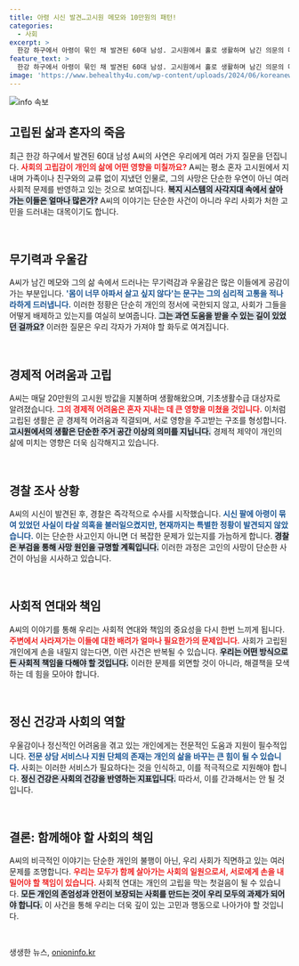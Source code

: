 ```yaml
---
title: 아령 시신 발견…고시원 메모와 10만원의 패턴!
categories:
  - 사회
excerpt: >
  한강 하구에서 아령이 묶인 채 발견된 60대 남성. 고시원에서 홀로 생활하며 남긴 의문의 메모, 그의 마지막 순간에 숨겨진 이야기가 밝혀질까? 경찰은 부검을 통해 사망 원인 추적에 나섰다.
feature_text: >
  한강 하구에서 아령이 묶인 채 발견된 60대 남성. 고시원에서 홀로 생활하며 남긴 의문의 메모, 그의 마지막 순간에 숨겨진 이야기가 밝혀질까? 경찰은 부검을 통해 사망 원인 추적에 나섰다.
image: 'https://www.behealthy4u.com/wp-content/uploads/2024/06/koreanews.jpg'
---
```


<p><img src="https://www.behealthy4u.com/wp-content/uploads/2024/06/koreanews.jpg" alt="info 속보" /></p>

<h2 data-ke-size="size26">고립된 삶과 혼자의 죽음</h2>

<p data-ke-size="size16">최근 한강 하구에서 발견된 60대 남성 A씨의 사연은 우리에게 여러 가지 질문을 던집니다. <b><span style="color: #ee2323;">사회의 고립감이 개인의 삶에 어떤 영향을 미칠까요?</span></b> A씨는 평소 혼자 고시원에서 지내며 가족이나 친구와의 교류 없이 지냈던 인물로, 그의 사망은 단순한 우연이 아닌 여러 사회적 문제를 반영하고 있는 것으로 보여집니다. <b><span style="background-color: #21538527;">복지 시스템의 사각지대 속에서 살아가는 이들은 얼마나 많은가?</span></b> A씨의 이야기는 단순한 사건이 아니라 우리 사회가 처한 고민을 드러내는 대목이기도 합니다.</p>

<p data-ke-size="size16">&nbsp;</p>

<h2 data-ke-size="size26">무기력과 우울감</h2>

<p data-ke-size="size16">A씨가 남긴 메모와 그의 삶 속에서 드러나는 무기력감과 우울감은 많은 이들에게 공감이 가는 부분입니다. <b><span style="color: #1a5490;">'몸이 너무 아파서 살고 싶지 않다'는 문구는 그의 심리적 고통을 적나라하게 드러냅니다.</span></b> 이러한 정황은 단순히 개인의 정서에 국한되지 않고, 사회가 그들을 어떻게 배제하고 있는지를 여실히 보여줍니다. <b><span style="background-color: #21538527;">그는 과연 도움을 받을 수 있는 길이 있었던 걸까요?</span></b> 이러한 질문은 우리 각자가 가져야 할 화두로 여겨집니다.</p>

<p data-ke-size="size16">&nbsp;</p>

<h2 data-ke-size="size26">경제적 어려움과 고립</h2>

<p data-ke-size="size16">A씨는 매달 20만원의 고시원 방값을 지불하며 생활해왔으며, 기초생활수급 대상자로 알려졌습니다. <b><span style="color: #ee2323;">그의 경제적 어려움은 혼자 지내는 데 큰 영향을 미쳤을 것입니다.</span></b> 이처럼 고립된 생활은 곧 경제적 어려움과 직결되며, 서로 영향을 주고받는 구조를 형성합니다. <b><span style="background-color: #21538527;">고시원에서의 생활은 단순한 주거 공간 이상의 의미를 지닙니다.</span></b> 경제적 제약이 개인의 삶에 미치는 영향은 더욱 심각해지고 있습니다.</p>

<p data-ke-size="size16">&nbsp;</p>

<h2 data-ke-size="size26">경찰 조사 상황</h2>

<p data-ke-size="size16">A씨의 시신이 발견된 후, 경찰은 즉각적으로 수사를 시작했습니다. <b><span style="color: #1a5490;">시신 팔에 아령이 묶여 있었던 사실이 타살 의혹을 불러일으켰지만, 현재까지는 특별한 정황이 발견되지 않았습니다.</span></b> 이는 단순한 사고인지 아니면 더 복잡한 문제가 있는지를 가늠하게 합니다. <b><span style="background-color: #21538527;">경찰은 부검을 통해 사망 원인을 규명할 계획입니다.</span></b> 이러한 과정은 고인의 사망이 단순한 사건이 아님을 시사하고 있습니다.</p>

<p data-ke-size="size16">&nbsp;</p>

<h2 data-ke-size="size26">사회적 연대와 책임</h2>

<p data-ke-size="size16">A씨의 이야기를 통해 우리는 사회적 연대와 책임의 중요성을 다시 한번 느끼게 됩니다. <b><span style="color: #ee2323;">주변에서 사라져가는 이들에 대한 배려가 얼마나 필요한가의 문제입니다.</span></b> 사회가 고립된 개인에게 손을 내밀지 않는다면, 이런 사건은 반복될 수 있습니다. <b><span style="background-color: #21538527;">우리는 어떤 방식으로든 사회적 책임을 다해야 할 것입니다.</span></b> 이러한 문제를 외면할 것이 아니라, 해결책을 모색하는 데 힘을 모아야 합니다.</p>

<p data-ke-size="size16">&nbsp;</p>

<h2 data-ke-size="size26">정신 건강과 사회의 역할</h2>

<p data-ke-size="size16">우울감이나 정신적인 어려움을 겪고 있는 개인에게는 전문적인 도움과 지원이 필수적입니다. <b><span style="color: #1a5490;">전문 상담 서비스나 지원 단체의 존재는 개인의 삶을 바꾸는 큰 힘이 될 수 있습니다.</span></b> 사회는 이러한 서비스가 필요하다는 것을 인식하고, 이를 적극적으로 지원해야 합니다. <b><span style="background-color: #21538527;">정신 건강은 사회의 건강을 반영하는 지표입니다.</span></b> 따라서, 이를 간과해서는 안 될 것입니다.</p>

<p data-ke-size="size16">&nbsp;</p>

<h2 data-ke-size="size26">결론: 함께해야 할 사회의 책임</h2>

<p data-ke-size="size16">A씨의 비극적인 이야기는 단순한 개인의 불행이 아닌, 우리 사회가 직면하고 있는 여러 문제를 조명합니다. <b><span style="color: #ee2323;">우리는 모두가 함께 살아가는 사회의 일원으로서, 서로에게 손을 내밀어야 할 책임이 있습니다.</span></b> 사회적 연대는 개인의 고립을 막는 첫걸음이 될 수 있습니다. <b><span style="background-color: #21538527;">모든 개인의 존엄성과 안전이 보장되는 사회를 만드는 것이 우리 모두의 과제가 되어야 합니다.</span></b> 이 사건을 통해 우리는 더욱 깊이 있는 고민과 행동으로 나아가야 할 것입니다.</p>

<p data-ke-size="size16">&nbsp;</p>
생생한 뉴스, <a href="https://onioninfo.kr" rel="dofollow">onioninfo.kr</a>


